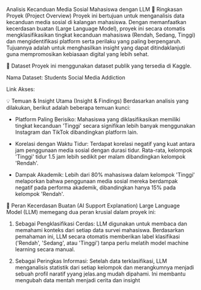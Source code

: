 Analisis Kecanduan Media Sosial Mahasiswa dengan LLM
📌 Ringkasan Proyek (Project Overview)
Proyek ini bertujuan untuk menganalisis data kecanduan media sosial di kalangan mahasiswa. Dengan memanfaatkan kecerdasan buatan (Large Language Model), proyek ini secara otomatis mengklasifikasikan tingkat kecanduan mahasiswa (Rendah, Sedang, Tinggi) dan mengidentifikasi platform serta perilaku yang paling berpengaruh. Tujuannya adalah untuk menghasilkan insight yang dapat ditindaklanjuti guna mempromosikan kebiasaan digital yang lebih sehat.

💾 Dataset
Proyek ini menggunakan dataset publik yang tersedia di Kaggle.

Nama Dataset: Students Social Media Addiction

Link Akses: 

💡 Temuan & Insight Utama (Insight & Findings)
Berdasarkan analisis yang dilakukan, berikut adalah beberapa temuan kunci:

- Platform Paling Berisiko: Mahasiswa yang diklasifikasikan memiliki tingkat kecanduan 'Tinggi' secara signifikan lebih banyak menggunakan Instagram dan TikTok dibandingkan platform lain.

- Korelasi dengan Waktu Tidur: Terdapat korelasi negatif yang kuat antara jam penggunaan media sosial dengan durasi tidur. Rata-rata, kelompok 'Tinggi' tidur 1.5 jam lebih sedikit per malam dibandingkan kelompok 'Rendah'.

- Dampak Akademik: Lebih dari 80% mahasiswa dalam kelompok 'Tinggi' melaporkan bahwa penggunaan media sosial mereka berdampak negatif pada performa akademik, dibandingkan hanya 15% pada kelompok 'Rendah'.

🤖 Peran Kecerdasan Buatan (AI Support Explanation)
Large Language Model (LLM) memegang dua peran krusial dalam proyek ini:

1. Sebagai Pengklasifikasi Cerdas: LLM digunakan untuk membaca dan memahami konteks dari setiap data survei mahasiswa. Berdasarkan pemahaman ini, LLM secara otomatis memberikan label klasifikasi ('Rendah', 'Sedang', atau 'Tinggi') tanpa perlu melatih model machine learning secara manual.

2. Sebagai Peringkas Informasi: Setelah data terklasifikasi, LLM menganalisis statistik dari setiap kelompok dan merangkumnya menjadi sebuah profil naratif yyang jelas.ang mudah dipahami. Ini membantu mengubah data mentah menjadi cerita dan insight 
